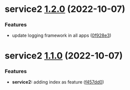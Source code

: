 # service2 [1.2.0](https://github.com/kevin-benton/monorepo-demo/compare/service2@1.1.0...service2@1.2.0) (2022-10-07)


### Features

* update logging framework in all apps ([0f928e3](https://github.com/kevin-benton/monorepo-demo/commit/0f928e3f9b70e397018a8477ec3f125406fd3933))

# service2 [1.1.0](https://github.com/kevin-benton/monorepo-demo/compare/service2@1.0.0...service2@1.1.0) (2022-10-07)


### Features

* **service2:** adding index as feature ([f457dd0](https://github.com/kevin-benton/monorepo-demo/commit/f457dd0fc2fb30b3abf0e038f5d1d490ca63bd3a))
